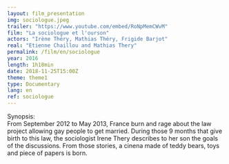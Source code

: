 ```yaml
---
layout: film_presentation
img: sociologue.jpeg
trailer: "https://www.youtube.com/embed/RoNpMemCWvM"
film: "La sociologue et l'ourson"
actors: "Irène Théry, Mathias Théry, Frigide Barjot"
real: "Etienne Chaillou and Mathias Thery"
permalink: /film/en/sociologue
year: 2016
length: 1h18min
date: 2018-11-25T15:00Z
theme: theme1
type: Documentary
lang: en
ref: sociologue
---
```



<span class="name"> Synopsis:</span> <br/>
<span class="resumefilm"> From September 2012 to May 2013, France burn and rage about the law project allowing gay people to get married. During those 9 months that give birth to this law, the sociologist Irene Thery describes to her son the goals of the discussions. From those stories, a cinena made of teddy bears, toys and piece of papers is born.  </span>
